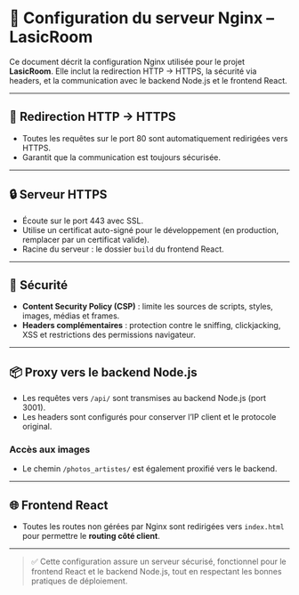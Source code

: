 # 📡 Configuration du serveur Nginx – LasicRoom

Ce document décrit la configuration Nginx utilisée pour le projet **LasicRoom**. Elle inclut la redirection HTTP → HTTPS, la sécurité via headers, et la communication avec le backend Node.js et le frontend React.

---

## 🔁 Redirection HTTP → HTTPS

- Toutes les requêtes sur le port 80 sont automatiquement redirigées vers HTTPS.
- Garantit que la communication est toujours sécurisée.

---

## 🔒 Serveur HTTPS

- Écoute sur le port 443 avec SSL.
- Utilise un certificat auto-signé pour le développement (en production, remplacer par un certificat valide).
- Racine du serveur : le dossier `build` du frontend React.

---

## 🔐 Sécurité

- **Content Security Policy (CSP)** : limite les sources de scripts, styles, images, médias et frames.  
- **Headers complémentaires** : protection contre le sniffing, clickjacking, XSS et restrictions des permissions navigateur.

---

## 📦 Proxy vers le backend Node.js

- Les requêtes vers `/api/` sont transmises au backend Node.js (port 3001).  
- Les headers sont configurés pour conserver l’IP client et le protocole original.  

### Accès aux images

- Le chemin `/photos_artistes/` est également proxifié vers le backend.

---

## 🌐 Frontend React

- Toutes les routes non gérées par Nginx sont redirigées vers `index.html` pour permettre le **routing côté client**.

---

> ✅ Cette configuration assure un serveur sécurisé, fonctionnel pour le frontend React et le backend Node.js, tout en respectant les bonnes pratiques de déploiement.
